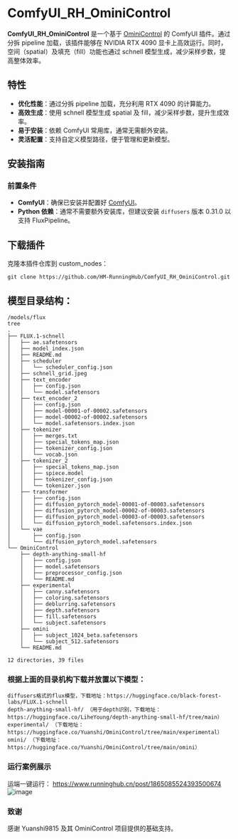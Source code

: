 # ComfyUI_RH_OminiControl

**ComfyUI_RH_OminiControl** 是一个基于 [OminiControl](https://github.com/Yuanshi9815/OminiControl) 的 ComfyUI 插件。通过分拆 pipeline 加载，该插件能够在 NVIDIA RTX 4090 显卡上高效运行。同时，空间（spatial）及填充（fill）功能也通过 schnell 模型生成，减少采样步数，提高整体效率。

## 特性

- **优化性能**：通过分拆 pipeline 加载，充分利用 RTX 4090 的计算能力。
- **高效生成**：使用 schnell 模型生成 spatial 及 fill，减少采样步数，提升生成效率。
- **易于安装**：依赖 ComfyUI 常用库，通常无需额外安装。
- **灵活配置**：支持自定义模型路径，便于管理和更新模型。

## 安装指南

### 前置条件

- **ComfyUI**：确保已安装并配置好 [ComfyUI](https://github.com/comfyanonymous/ComfyUI)。
- **Python 依赖**：通常不需要额外安装库，但建议安装 `diffusers` 版本 0.31.0 以支持 FluxPipeline。

## 下载插件
克隆本插件仓库到 custom_nodes：
```
git clone https://github.com/HM-RunningHub/ComfyUI_RH_OminiControl.git
```

## 模型目录结构：
```
/models/flux
tree
.
├── FLUX.1-schnell
│   ├── ae.safetensors
│   ├── model_index.json
│   ├── README.md
│   ├── scheduler
│   │   └── scheduler_config.json
│   ├── schnell_grid.jpeg
│   ├── text_encoder
│   │   ├── config.json
│   │   └── model.safetensors
│   ├── text_encoder_2
│   │   ├── config.json
│   │   ├── model-00001-of-00002.safetensors
│   │   ├── model-00002-of-00002.safetensors
│   │   └── model.safetensors.index.json
│   ├── tokenizer
│   │   ├── merges.txt
│   │   ├── special_tokens_map.json
│   │   ├── tokenizer_config.json
│   │   └── vocab.json
│   ├── tokenizer_2
│   │   ├── special_tokens_map.json
│   │   ├── spiece.model
│   │   ├── tokenizer_config.json
│   │   └── tokenizer.json
│   ├── transformer
│   │   ├── config.json
│   │   ├── diffusion_pytorch_model-00001-of-00003.safetensors
│   │   ├── diffusion_pytorch_model-00002-of-00003.safetensors
│   │   ├── diffusion_pytorch_model-00003-of-00003.safetensors
│   │   └── diffusion_pytorch_model.safetensors.index.json
│   └── vae
│       ├── config.json
│       └── diffusion_pytorch_model.safetensors
└── OminiControl
    ├── depth-anything-small-hf
    │   ├── config.json
    │   ├── model.safetensors
    │   ├── preprocessor_config.json
    │   └── README.md
    ├── experimental
    │   ├── canny.safetensors
    │   ├── coloring.safetensors
    │   ├── deblurring.safetensors
    │   ├── depth.safetensors
    │   ├── fill.safetensors
    │   └── subject.safetensors
    ├── omini
    │   ├── subject_1024_beta.safetensors
    │   └── subject_512.safetensors
    └── README.md

12 directories, 39 files
```
### 根据上面的目录机构下载并放置以下模型：
```
diffusers格式的flux模型，下载地址：https://huggingface.co/black-forest-labs/FLUX.1-schnell
depth-anything-small-hf/ （用于depth识别，下载地址：https://huggingface.co/LiheYoung/depth-anything-small-hf/tree/main）
experimental/ （下载地址：https://huggingface.co/Yuanshi/OminiControl/tree/main/experimental）
omini/ （下载地址：https://huggingface.co/Yuanshi/OminiControl/tree/main/omini）
```
### 运行案例展示
运端一键运行： https://www.runninghub.cn/post/1865085524393500674
![image](https://github.com/user-attachments/assets/2db219bb-957f-4563-9285-d1a62deb77d1)


### 致谢
感谢 Yuanshi9815 及其 OminiControl 项目提供的基础支持。
